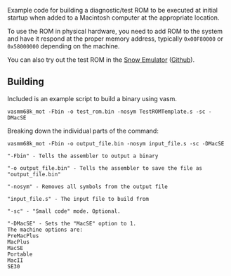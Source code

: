 Example code for building a diagnostic/test ROM to be executed at initial startup when added to a Macintosh computer at the appropriate location.

To use the ROM in physical hardware, you need to add ROM to the system and have it respond at the proper memory address, typically `0x00F80000` or `0x58000000` depending on the machine.

You can also try out the test ROM in the [Snow Emulator](https://snowemu.com) ([Github](https://github.com/twvd/snow)).

## Building

Included is an example script to build a binary using vasm. 

```
vasmm68k_mot -Fbin -o test_rom.bin -nosym TestROMTemplate.s -sc -DMacSE
```

Breaking down the individual parts of the command:
```
vasmm68k_mot -Fbin -o output_file.bin -nosym input_file.s -sc -DMacSE

"-Fbin" - Tells the assembler to output a binary

"-o output_file.bin" - Tells the assembler to save the file as "output_file.bin"

"-nosym" - Removes all symbols from the output file

"input_file.s" - The input file to build from

"-sc" - "Small code" mode. Optional.

"-DMacSE" - Sets the "MacSE" option to 1. 
The machine options are:
PreMacPlus
MacPlus
MacSE
Portable
MacII
SE30
```